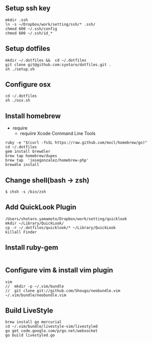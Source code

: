 

## Setup ssh key 

~~~
mkdir .ssh
ln -s ~/Dropbox/work/setting/ssh/* .ssh/
chmod 600 ~/.ssh/config
chmod 600 ~/.ssh/id_*
~~~


## Setup dotfiles

~~~
mkdir ~/.dotfiles &&  cd ~/.dotfiles
git clone git@github.com:syotaro/dotfiles.git .
sh ./setup.sh
~~~

## Configure osx

~~~
cd ~/.dotfiles
sh ./osx.sh
~~~

## Install homebrew

- require
  - requiire Xcode Command Line Tools

~~~
ruby -e "$(curl -fsSL https://raw.github.com/mxcl/homebrew/go)"
cd ~/.dotfiles
gem install brewdler
brew tap homebrew/dupes
brew tap  'josegonzalez/homebrew-php'
brewdle install
~~~

## Change shell(bash -> zsh)

~~~
$ chsh -s /bin/zsh 
~~~

## Add QuickLook Plugin

~~~
/Users/shotaro.yamamoto/Dropbox/work/setting/quicklook
mkdir ~/Library/QuickLook/
cp -r ~/.dotfiles/quicklook/* ~/Library/QuickLook
killall Finder
~~~

## Install ruby-gem

~~~
~~~

## Configure vim & install vim plugin

~~~
vim
//  mkdir -p ~/.vim/bundle
//  git clone git://github.com/Shougo/neobundle.vim ~/.vim/bundle/neobundle.vim
~~~

## Build LiveStyle

~~~
brew install go mercurial
cd ~/.vim/bundle/livestyle-vim/livestyled
go get code.google.com/p/go.net/websocket
go build livestyled.go
~~~

